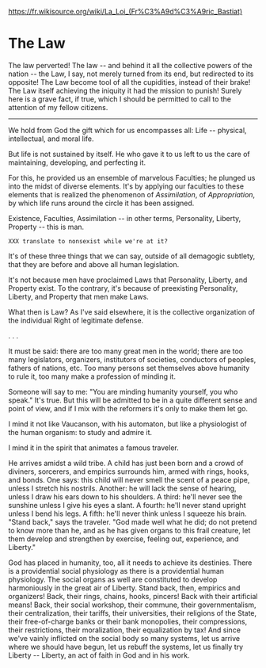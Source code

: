 https://fr.wikisource.org/wiki/La_Loi_(Fr%C3%A9d%C3%A9ric_Bastiat)

# The Law

The law perverted! The law -- and behind it all the collective powers
of the nation -- the Law, I say, not merely turned from its end, but
redirected to its opposite! The Law become tool of all
the cupidities, instead of their brake! The Law itself achieving the
iniquity it had the mission to punish! Surely here is a grave fact, if
true, which I should be permitted to call to the attention of my
fellow citizens.

------------------------

We hold from God the gift which for us encompasses all: Life --
physical, intellectual, and moral life.

But life is not sustained by itself. He who gave it to us left to us
the care of maintaining, developing, and perfecting it.

For this, he provided us an ensemble of marvelous Faculties; he
plunged us into the midst of diverse elements. It's by applying our
faculties to these elements that is realized the phenomenon of
*Assimilation*, of *Appropriation*, by which life runs around the
circle it has been assigned.

Existence, Faculties, Assimilation -- in other terms, Personality,
Liberty, Property -- this is man.

`XXX translate to nonsexist while we're at it?`

It's of these three things that we can say, outside of all demagogic
subtlety, that they are before and above all human legislation.

It's not because men have proclaimed Laws that Personality, Liberty,
and Property exist. To the contrary, it's because of preexisting
Personality, Liberty, and Property that men make Laws.

What then is Law? As I've said elsewhere, it is the collective
organization of the individual Right of legitimate defense.

. . .

It must be said: there are too many great men in the world; there are
too many legislators, organizers, institutors of societies, conductors of
peoples, fathers of nations, etc. Too many persons set themselves
above humanity to rule it, too many make a profession of minding it.

Someone will say to me: "You are minding humanity yourself, you who
speak." It's true. But this will be admitted to be in a quite different
sense and point of view, and if I mix with the reformers it's only to
make them let go.

I mind it not like Vaucanson, with his automaton, but like a
physiologist of the human organism: to study and admire it.

I mind it in the spirit that animates a famous traveler.

He arrives amidst a wild tribe. A child has just been born and a crowd
of diviners, sorcerers, and empirics surrounds him, armed with rings,
hooks, and bonds. One says: this child will never smell the scent of a
peace pipe, unless I stretch his nostrils. Another: he will lack the
sense of hearing, unless I draw his ears down to his shoulders. A
third: he'll never see the sunshine unless I give his eyes a
slant. A fourth: he'll never stand upright unless I bend his legs. A fifth:
he'll never think unless I squeeze his brain. "Stand back," says the
traveler. "God made well what he did; do not pretend to know more than
he, and as he has given organs to this frail creature, let them
develop and strengthen by exercise, feeling out, experience, and Liberty."

God has placed in humanity, too, all it needs to achieve its
destinies. There is a providential social physiology as there is a
providential human physiology. The social organs as well are
constituted to develop harmoniously in the great air of Liberty. Stand
back, then, empirics and organizers! Back, their rings, chains, hooks,
pincers! Back with their artificial means! Back, their social workshop,
their commune, their governmentalism, their centralization, their
tariffs, their universities, their religions of the State, their
free-of-charge banks or their bank monopolies, their compressions,
their restrictions, their moralization, their equalization by tax! And
since we've vainly inflicted on the social body so many systems, let
us arrive where we should have begun, let us rebuff the systems, let us
finally try Liberty -- Liberty, an act of faith in God and in his
work.
